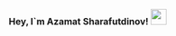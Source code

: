 <h1 align="center" style='font-size: 16px'>
  Hey, I`m Azamat Sharafutdinov!  
  <img src="https://media.giphy.com/media/hvRJCLFzcasrR4ia7z/giphy.gif" width="28px" height="28px">
</h1>

